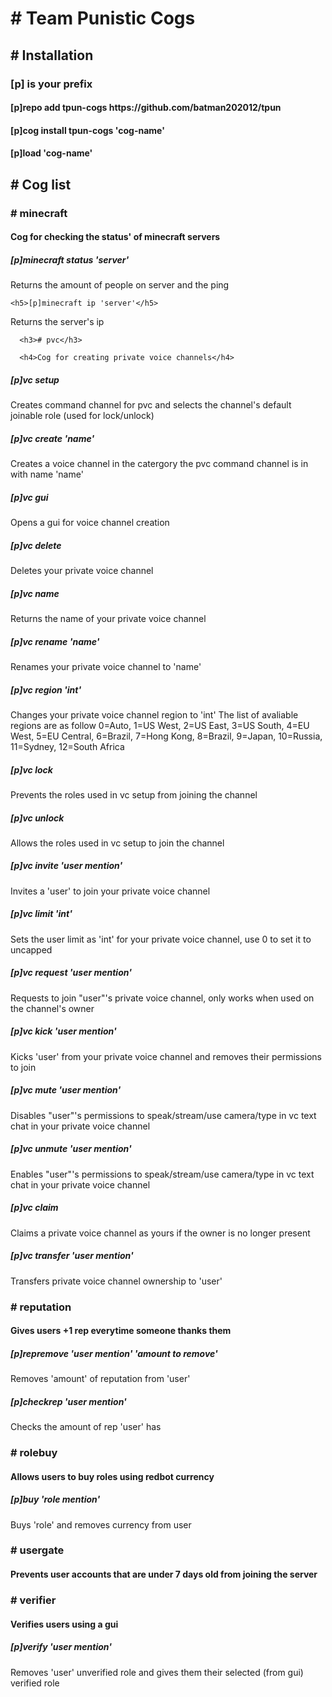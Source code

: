 <h1># Team Punistic Cogs</h1>

<h2># Installation</h2>

<h3>[p] is your prefix</h3>

<h4>[p]repo add tpun-cogs https://github.com/batman202012/tpun</h4>

<h4>[p]cog install tpun-cogs 'cog-name'</h4>
  
  <h4>[p]load 'cog-name'</h4>
  
  
  
  
  <h2># Cog list</h2>
  
  
  <h3># minecraft</h3>

<h4>Cog for checking the status' of minecraft servers</h4>

  <h5>[p]minecraft status 'server'</h5>
Returns the amount of people on server and the ping
  
    <h5>[p]minecraft ip 'server'</h5>
Returns the server's ip
  
  
      <h3># pvc</h3>
  
      <h4>Cog for creating private voice channels</h4>
  
<h5>[p]vc setup</h5>
Creates command channel for pvc and selects the channel's default joinable role (used for lock/unlock)

  <h5>[p]vc create 'name'</h5>
Creates a voice channel in the catergory the pvc command channel is in with name 'name'
  
<h5>[p]vc gui</h5>
Opens a gui for voice channel creation
  
<h5>[p]vc delete</h5>
Deletes your private voice channel
  
<h5>[p]vc name</h5>
Returns the name of your private voice channel
  
<h5>[p]vc rename 'name'</h5>
Renames your private voice channel to 'name'

<h5>[p]vc region 'int'</h5>
Changes your private voice channel region to 'int'
The list of avaliable regions are as follow 0=Auto, 1=US West, 2=US East, 3=US South, 4=EU West, 5=EU Central, 6=Brazil, 7=Hong Kong, 8=Brazil, 9=Japan, 10=Russia, 11=Sydney, 12=South Africa
  
<h5>[p]vc lock</h5>
Prevents the roles used in vc setup from joining the channel
  
<h5>[p]vc unlock</h5>
Allows the roles used in vc setup to join the channel
  
<h5>[p]vc invite 'user mention'</h5>
Invites a 'user' to join your private voice channel
  
<h5>[p]vc limit 'int'</h5>
Sets the user limit as 'int' for your private voice channel, use 0 to set it to uncapped
  
<h5>[p]vc request 'user mention'</h5>
Requests to join "user"'s private voice channel, only works when used on the channel's owner
  
<h5>[p]vc kick 'user mention'</h5>
Kicks 'user' from your private voice channel and removes their permissions to join
  
<h5>[p]vc mute 'user mention'</h5>
Disables "user"'s permissions to speak/stream/use camera/type in vc text chat in your private voice channel

<h5>[p]vc unmute 'user mention'</h5>
Enables "user"'s permissions to speak/stream/use camera/type in vc text chat in your private voice channel
  
<h5>[p]vc claim</h5>
Claims a private voice channel as yours if the owner is no longer present
  
<h5>[p]vc transfer 'user mention'</h5>
Transfers private voice channel ownership to 'user'

  
<h3># reputation</h3>
  
<h4>Gives users +1 rep everytime someone thanks them</h4>

<h5>[p]repremove 'user mention' 'amount to remove'</h5>
Removes 'amount' of reputation from 'user'
  
<h5>[p]checkrep 'user mention'</h5>
Checks the amount of rep 'user' has

  
<h3># rolebuy</h3>

<h4>Allows users to buy roles using redbot currency</h4>
  
<h5>[p]buy 'role mention'</h5>
Buys 'role' and removes currency from user

  
<h3># usergate</h3>
  
<h4>Prevents user accounts that are under 7 days old from joining the server</h4>
  
  
<h3># verifier</h3>
  
<h4>Verifies users using a gui</h4>
  
<h5>[p]verify 'user mention'</h5>
Removes 'user' unverified role and gives them their selected (from gui) verified role
